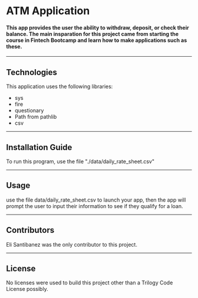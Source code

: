 # ATM Application 
#### This app provides the user the ability to withdraw, deposit, or check their balance. The main insparation for this project came from starting the course in Fintech Bootcamp and learn how to make applications such as these.
---

## Technologies

This application uses the following libraries:
* sys
* fire
* questionary
* Path from pathlib
* csv

---

## Installation Guide

To run this program, use the file "./data/daily_rate_sheet.csv"

---

## Usage

use the file data/daily_rate_sheet.csv to launch your app, then the app will prompt the user to input their information to see if they qualify for a loan. 

---

## Contributors

Eli Santibanez was the only contributor to this project. 

---

## License

No licenses were used to build this project other than a Trilogy Code License possibly. 
